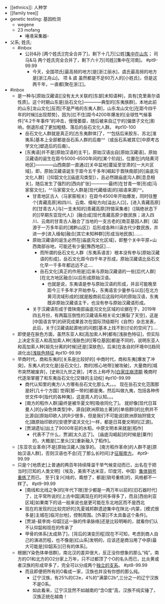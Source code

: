 - [[ethnics]]: 人种学
- [[family tree]]
- genetic testing: 基因检测
    - wegene
    - 23 mofang
        - 唾液采集器-
- 父系; 姓氏;
    - #inbox
        - 公孙&孙 [两个姓氏][完全合并了]，剩下十几万[公姓][集中在山东](https://www.zhihu.com/question/24621674/answer/2253746643)；
司马&马 两个姓氏完全合并了，剩下六十万[司姓][集中在河南]。 #pt9-99.99
            - 今天，全国项氏[最高频的地方]是[浙江丽水]，虞氏最高频的地方是[浙江舟山]。
项 & 虞 虽然都是不足60万人的[小姓氏]，但是这两千年，一直都[聚在浙江]。
- #inbox
    - 是一种与[原始汉藏语][没有太大关联的]东部[未知语种]，具有[克里奥尔语性质]。这个时期山东是[岳石文化]————典型的[东夷族群]，本地此前的山东[龙山文化]反而[不是严格的东夷人群]，山东龙山文化[在距今四千年的时候][出现颓势]，因为[扛不住]距今4200年爆发的[全球性气候事件]“4.2千年事件”的冲击，慢慢萎靡，随后被来自辽宁的[偏堡子文化]影响，倒退形成了更加粗糙、落后的岳石文化人群。 #pt10-100
        - 岳石文化人群就是真正的[古东夷群体]了，^^包括后来胶东、苏北[淮夷系]基本上全部都是岳石系人群的后裔^^（或岳石系被其它[中原考古学文化]塑造后的后裔）。
        - [东夷语]并不是[原始汉语的主干]，原始汉语出自[原始汉藏语]，原始汉藏语的诞生在距今5000-6500年间的[某个阶段]，位置在[内陆黄河地区]————山西南部一直通过[关中盆地]蔓延至甘肃的[一大片区域]，即，原始汉藏语诞生于距今五千多年[崛起于晋陕南部]的[庙底沟文化人群]（[仰韶文化][庙底沟类型]），且必然跟庙底沟人群[息息相关]，随后发生了强烈的[西向扩张]————最终[在甘青一带]形成[马家窑文化]，^^马家窑文化人群是[现代藏缅语]的[祖语来源]^^。
            - 甘青地区古人（马家窑相关）在距今4500年开始爆发，同时往整个[青藏高原]和四川、云南、缅甸方向[溢出人口]，[进入青藏高原]的[甘青古人]与[一支未知的]青藏高原[狩猎采集者]（[隔绝状态下的][早期东亚现代人]）[融合成]现代青藏高原少数民族；进入四川、云南的甘青古人融合了当地的一支古老的[南亚基因人群]（起源于一万多年前的[湘黔山区]）后形成各种川滇古代少数民族，并进一步[进入缅甸]融合[其它未知种群][形成当地民族].......
            - 原始汉藏语的诞生必然在[庙底沟文化区域]，即整个关中平原+山西南部谷地，可能还有少量[豫西地区]....
                - 而所谓的岳石文化人群（东夷系语言）根本没有参与[原始汉藏语的形成]，岳石文化距今四千年才形成，原始汉藏语比岳石文化早一千多年都远远不止....
                - 岳石文化[真正的作用是]后来与原始汉藏语的一些[后代人群][在北方地区融合]以后形成原始汉语。
                    - 也就是说，东夷语是参与原始汉语的形成，并且可能晚至距今三千多年才开始参与，东夷语言少量参与以后[在北方黄河流域形成的]就是殷商前后这段时间的原始汉语，东夷既非原始汉藏语主干，也没有参与原始汉藏语形成。
            - 关于汉藏语形成于晋陕南部庙底沟文化区域的论据在于，2019年四五月份，有两篇压倒性的汉藏语系相关论文[撕裂了天空]，这是[中国语言学]的研究成果首次在国际顶级期刊《自然》杂志发表，此后，关于[汉藏语起源地]的问题[基本上找不到讨论的空间了]....
    - 即使是在肤色方面，虽然东亚人和[高加索人种]都有[浅肤色特征]，但实际上决定东亚人和高加索人种[浅肤色]的[等位基因]都是不同的，说明东亚人和高加索人种[祖先分离的时候]还是[深肤色]，后来[在各自的环境中][趋同进化出][浅肤色特征](https://www.zhihu.com/question/279366593/answer/406312940) #pt10-99.99
    - 早商时代，商和东夷的[关系是比较好的]
中商时代，商和东夷[爆发了冲突]，东夷人的文化是[岳石文化]，商的[核心地带][被攻破]，大量商的[城市突然被废弃]，[史称][九世之衰]，[考古上称呼为][白家庄崩溃期](https://bbs.saraba1st.com/2b/forum.php?mod=viewthread&tid=2036694)
晚商时代逐渐掌握了和东夷岳石文化[交锋的主动权] #pt10-99.99
        - 商代认知里的夷方/人方哪有岳石文化那么大。。。
现在岳石文化范围那是好[几十个方国]
觉得[那一带的]都是夷，然后叫做九夷，包括各种传世文件中[指代的各种夷]，这是周人的认知。。。
        - [南方的稻作人群]最终是被华夏文明[吸收同化了]。
就好像[现代日耳曼人]的[y染色体类型]中，源自[欧洲原始土著]的[单倍群I]的比例并不比源自[原始印欧人]的R少很多，但是我们不可能说[欧洲原始狩猎文化]跟原始印欧的[安德罗诺沃文化]一样，都是日耳曼文明的[正源]。
        - [贾湖遗址]出土了9000年前的水稻，中原文明本来就是[稻作]
            - 代表不了什么，贾湖[太久远了]。
[庙底沟崛起]的时候是[粟作]的，大概是[二里头]又[重新融入了稻作]。
    - [东亚农业革命]不是[原始汉藏人]独享的。
[南方稻作革命]的人群不是[原始汉语人群]，否则汉语也不会[花了那么长时间]才[征服南方](https://bbs.saraba1st.com/2b/thread-2017859-6-1.html)。 #pt9-99.99
    - 只是个[地质史]上普通的两百年持续降温干旱气候变动而已，出名在于把当时[已知的人类文明]（埃及，美索不达米亚，印度河，中国）[集体销号重练了](https://bbs.saraba1st.com/2b/thread-2043384-1-1.html)而已。
至于[复兴]啥的，甭想了，都是[销号重练]的，风格都不一样了。 #pt9-99.99
        - [南线和北线之争]的[年代下限]至少都是一两万年以前的[旧石器时代]了，比平常所说的[上古中国]离现在的时间多得多了，而且[西伯利亚区域]如果南下的话一般来说也是更可能在东北地区而不是西北
        - 现在的发现的[比较完好的]先夏城邦群遗迹集中在陕北–内蒙，[模式很多是]主城在[临河台地]，控制周围。[外蒙][不太具备这个条件]。
        - [贾湖-裴李岗-仰韶][这一脉的传承脉络]还是比较明晰的，就看你们认不认仰韶和现在的传承了
        - 甲骨的体系[太成熟了]，[背后的演变历程]现在不可知，考虑到商人自己的演进历程，也不像是[红山系]发明的，应该还是商沿用了中原(最大可能是[仰韶系])[已有的体系]。
    - 根据[Y染色体单倍群]，南北汉的差异很大，反正没你想象的那么“纯”。南方的O1和北方的O2分家上万年，只不过都顶了个O的名头而已，比炎黄或者汉族的形成早多了，完全可以分成两个[独立的支系](https://www.zhihu.com/question/454436946/answer/1833911638)。 #pt8-99.99
        - 而且即便把所有的O看成一家，汉族也并没有你想的那么纯。
            - 辽宁汉族，有25%的C2e，4%的"满蒙C2b",三分之一的辽宁汉族不是O系。
            - 如此看来，辽宁汉显然不如越南的“含O度”高，汉族不纯实锤了，汉族正统在越南！
